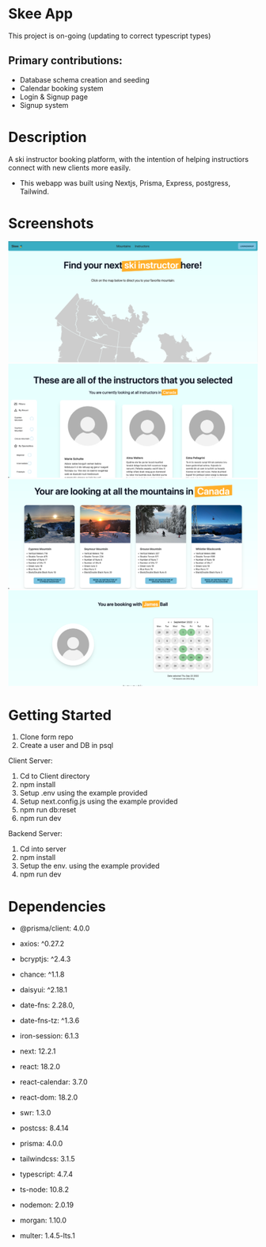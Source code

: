 # Skee App

This project is on-going (updating to correct typescript types)

## Primary contributions:

- Database schema creation and seeding
- Calendar booking system
- Login & Signup page
- Signup system

# Description

A ski instructor booking platform, with the intention of helping instructiors connect with new clients more easily.

- This webapp was built using Nextjs, Prisma, Express, postgress, Tailwind.

# Screenshots

![image](https://github.com/Jimmy-b36/skee/blob/main/_docs/resort/screenShots/Screenshot%202022-09-22%20at%208.49.22%20AM.png?raw=true)
![image](https://github.com/Jimmy-b36/skee/blob/main/_docs/resort/screenShots/Screenshot%202022-09-22%20at%208.49.59%20AM.png?raw=true)
![image](https://github.com/Jimmy-b36/skee/blob/main/_docs/resort/screenShots/Screenshot%202022-09-22%20at%208.50.59%20AM.png?raw=true)
![image](https://github.com/Jimmy-b36/skee/blob/main/_docs/resort/screenShots/Screenshot%202022-09-22%20at%208.50.44%20AM.png?raw=true)

# Getting Started

1. Clone form repo
2. Create a user and DB in psql

Client Server:

1. Cd to Client directory
2. npm install
3. Setup .env using the example provided
4. Setup next.config.js using the example provided
5. npm run db:reset
6. npm run dev

Backend Server:

1. Cd into server
2. npm install
3. Setup the env. using the example provided
4. npm run dev

# Dependencies

- @prisma/client: 4.0.0
- axios: ^0.27.2
- bcryptjs: ^2.4.3
- chance: ^1.1.8
- daisyui: ^2.18.1
- date-fns: 2.28.0,
- date-fns-tz: ^1.3.6
- iron-session: 6.1.3

- next: 12.2.1
- react: 18.2.0
- react-calendar: 3.7.0
- react-dom: 18.2.0
- swr: 1.3.0
- postcss: 8.4.14
- prisma: 4.0.0
- tailwindcss: 3.1.5
- typescript: 4.7.4
- ts-node: 10.8.2
- nodemon: 2.0.19
- morgan: 1.10.0
- multer: 1.4.5-lts.1
